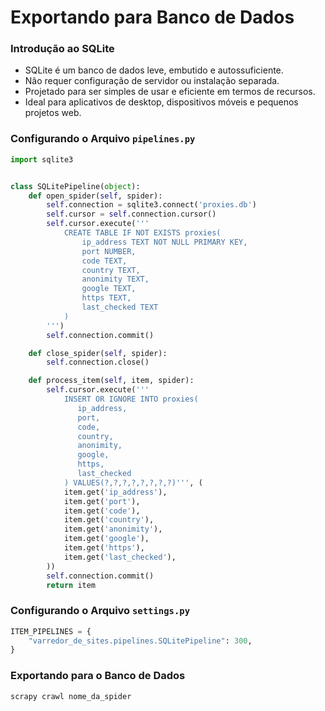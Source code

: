 # Exportando para Banco de Dados


### Introdução ao SQLite
- SQLite é um banco de dados leve, embutido e autossuficiente.
- Não requer configuração de servidor ou instalação separada.
- Projetado para ser simples de usar e eficiente em termos de recursos.
- Ideal para aplicativos de desktop, dispositivos móveis e pequenos projetos web.


### Configurando o Arquivo ``pipelines.py``
```python
import sqlite3


class SQLitePipeline(object):
    def open_spider(self, spider):
        self.connection = sqlite3.connect('proxies.db')
        self.cursor = self.connection.cursor()
        self.cursor.execute('''
            CREATE TABLE IF NOT EXISTS proxies(
                ip_address TEXT NOT NULL PRIMARY KEY,
                port NUMBER,
                code TEXT,
                country TEXT,
                anonimity TEXT,
                google TEXT,
                https TEXT,
                last_checked TEXT
            )
        ''')
        self.connection.commit()

    def close_spider(self, spider):
        self.connection.close()

    def process_item(self, item, spider):
        self.cursor.execute('''
            INSERT OR IGNORE INTO proxies(
               ip_address,
               port,
               code,
               country,
               anonimity,
               google,
               https,
               last_checked
            ) VALUES(?,?,?,?,?,?,?,?)''', (
            item.get('ip_address'),
            item.get('port'),
            item.get('code'),
            item.get('country'),
            item.get('anonimity'),
            item.get('google'),
            item.get('https'),
            item.get('last_checked'),
        ))
        self.connection.commit()
        return item
```

### Configurando o Arquivo ``settings.py``
```python
ITEM_PIPELINES = {
    "varredor_de_sites.pipelines.SQLitePipeline": 300,
}
```


### Exportando para o Banco de Dados
```
scrapy crawl nome_da_spider
```